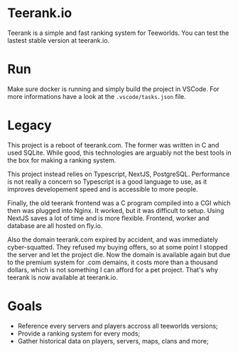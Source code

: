 # Teerank.io

Teerank is a simple and fast ranking system for Teeworlds. You can test the
lastest stable version at teerank.io.

# Run

Make sure docker is running and simply build the project in VSCode.  For more
informations have a look at the `.vscode/tasks.json` file.

# Legacy

This project is a reboot of teerank.com.  The former was written in C and used
SQLite.  While good, this technologies are arguably not the best tools in the
box for making a ranking system.

This project instead relies on Typescript, NextJS, PostgreSQL.
Performance is not really a concern so Typescript is a good language to use, as
it improves developement speed and is accessible to more people.

Finally, the old teerank frontend was a C program compiled into a CGI which then
was plugged into Nginx.  It worked, but it was difficult to setup.  Using NextJS
saves a lot of time and is more flexible.  Frontend, worker and database are all
hosted on fly.io.

Also the domain teerank.com expired by accident, and was immediately
cyber-squatted.  They refused my buying offers, so at some point I stopped the
server and let the project die.  Now the domain is available again but due to
the premium system for .com demains, it costs more than a thousand dollars,
which is not something I can afford for a pet project.  That's why teerank is
now available at teerank.io.

# Goals

  - Reference every servers and players accross all teeworlds versions;
  - Provide a ranking system for every mods;
  - Gather historical data on players, servers, maps, clans and more;
